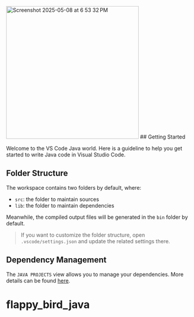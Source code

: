 <img width="357" alt="Screenshot 2025-05-08 at 6 53 32 PM" src="https://github.com/user-attachments/assets/084cc327-adea-4cd7-8c84-79de6ae64877" />
## Getting Started


Welcome to the VS Code Java world. Here is a guideline to help you get started to write Java code in Visual Studio Code.

## Folder Structure

The workspace contains two folders by default, where:

- `src`: the folder to maintain sources
- `lib`: the folder to maintain dependencies

Meanwhile, the compiled output files will be generated in the `bin` folder by default.

> If you want to customize the folder structure, open `.vscode/settings.json` and update the related settings there.

## Dependency Management

The `JAVA PROJECTS` view allows you to manage your dependencies. More details can be found [here](https://github.com/microsoft/vscode-java-dependency#manage-dependencies).
# flappy_bird_java
